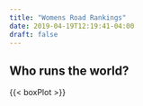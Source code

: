 ```yaml
---
title: "Womens Road Rankings"
date: 2019-04-19T12:19:41-04:00
draft: false
---
```


## Who runs the world? 

{{< boxPlot >}}
